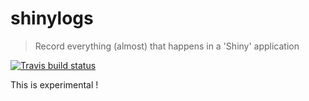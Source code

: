 # shinylogs

> Record everything (almost) that happens in a 'Shiny' application

[![Travis build status](https://travis-ci.org/dreamRs/shinylogs.svg?branch=master)](https://travis-ci.org/dreamRs/shinylogs)


This is experimental !

